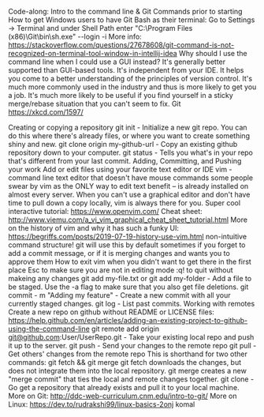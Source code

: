 Code-along: Intro to the command line & Git
Commands prior to starting
How to get Windows users to have Git Bash as their terminal:
Go to Settings -> Terminal and under Shell Path enter "C:\Program Files (x86)\Git\bin\sh.exe" --login -i
More info: https://stackoverflow.com/questions/27678608/git-command-is-not-recognized-on-terminal-tool-window-in-intellij-idea
Why should I use the command line when I could use a GUI instead?
It's generally better supported than GUI-based tools.
It's independent from your IDE.
It helps you come to a better understanding of the principles of version control.
It's much more commonly used in the industry and thus is more likely to get you a job.
It's much more likely to be useful if you find yourself in a sticky merge/rebase situation that you can't seem to fix.
Git
https://xkcd.com/1597/

Creating or copying a repository
git init - Initialize a new git repo. You can do this where there's already files, or where you want to create something shiny and new.
git clone origin my-github-url - Copy an existing github repository down to your computer.
git status - Tells you what's in your repo that's different from your last commit.
Adding, Committing, and Pushing your work
Add or edit files using your favorite text editor or IDE
vim - command line text editor that doesn't have mouse commands
some people swear by vim as the ONLY way to edit text
benefit – is already installed on almost every server.
When you can't use a graphical editor and don't have time to pull down a copy locally, vim is always there for you.
Super cool interactive tutorial: https://www.openvim.com/
Cheat sheet: http://www.viemu.com/a_vi_vim_graphical_cheat_sheet_tutorial.html
More on the history of vim and why it has such a funky UI: https://begriffs.com/posts/2019-07-19-history-use-vim.html
non-intuitive command structure!
git will use this by default sometimes if you forget to add a commit message, or if it is merging changes and wants you to approve them
How to exit vim when you didn't want to get there in the first place
Esc to make sure you are not in editing mode
:q! to quit without makeing any changes
git add my-file.txt or git add my-folder - Add a file to be staged. Use the -a flag to make sure that you also get file deletions.
git commit - m "Adding my feature" - Create a new commit with all your currently staged changes.
git log - List past commits.
Working with remotes
Create a new repo on github without README or LICENSE files: https://help.github.com/en/articles/adding-an-existing-project-to-github-using-the-command-line
git remote add origin git@github.com:User/UserRepo.git - Take your existing local repo and push it up to the server.
git push - Send your changes to the remote repo
git pull - Get others' changes from the remote repo
This is shorthand for two other commands: git fetch && git merge
git fetch downloads the changes, but does not integrate them into the local repository.
git merge creates a new "merge commit" that ties the local and remote changes together.
git clone - Go get a repository that already exists and pull it to your local machine.
More on Git: http://ddc-web-curriculum.cnm.edu/intro-to-git/ More on Linux: https://dev.to/rudrakshi99/linux-basics-2onj
komal